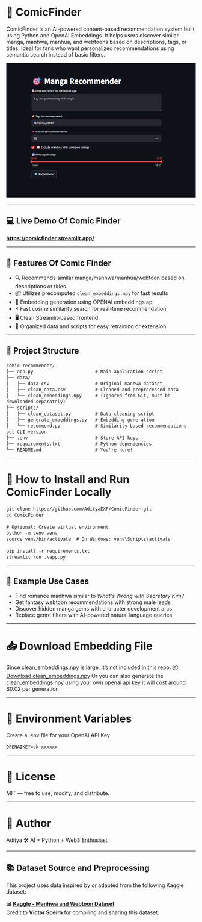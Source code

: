 # 🧠 ComicFinder

ComicFinder is an AI-powered content-based recommendation system built using Python and OpenAI Embeddings. 
It helps users discover similar manga, manhwa, manhua, and webtoons based on descriptions, tags, or titles. 
Ideal for fans who want personalized recommendations using semantic search instead of basic filters.


![ComicFinder Preview](asset/img.jpg)

---

## 💻 Live Demo Of Comic Finder
**https://comicfinder.streamlit.app/**

---

## 🚀 Features Of Comic Finder

- 🔍 Recommends similar manga/manhwa/manhua/webtoon based on descriptions or titles
- 📦 Utilizes precomputed `clean_embeddings.npy` for fast results
- 🧠 Embedding generation using OPENAI embeddings api
- ⚡ Fast cosine similarity search for real-time recommendation
- 🖥️ Clean Streamlit-based frontend
- 📁 Organized data and scripts for easy retraining or extension

---

## 📁 Project Structure

```
comic-recommender/
├── app.py                       # Main application script
├── data/
│   ├── data.csv                 # Original manhwa dataset
│   ├── clean_data.csv           # Cleaned and preprocessed data
│   └── clean_embeddings.npy     # (Ignored from Git, must be downloaded separately)
├── scripts/
│   ├── clean_dataset.py         # Data cleaning script
│   ├── generate_embeddings.py   # Embedding generation
│   └── recommend.py             # Similarity-based recommendations but CLI version
├── .env                         # Store API keys 
├── requirements.txt             # Python dependencies
└── README.md                    # You're here!
```

---

# 🔧 How to Install and Run ComicFinder Locally
```
git clone https://github.com/AdityaEXP/ComicFinder.git
cd ComicFinder

# Optional: Create virtual environment
python -m venv venv
source venv/bin/activate  # On Windows: venv\Scripts\activate

pip install -r requirements.txt
streamlit run .\app.py
```

---
## 📌 Example Use Cases
- Find romance manhwa similar to *What's Wrong with Secretary Kim?*
- Get fantasy webtoon recommendations with strong male leads
- Discover hidden manga gems with character development arcs
- Replace genre filters with AI-powered natural language queries

---

# 📥 Download Embedding File
Since clean_embeddings.npy is large, it’s not included in this repo.
[📦 Download clean_embeddings.npy](https://drive.google.com/file/d/1toZRablb8yCVhFrICdU1jQtmYh20mZ9P/view?usp=sharing)
Or you can also generate the clean_embeddings.npy using your own openai api key it will cost around $0.02 per generation

---

# 🔐 Environment Variables
Create a .env file for your OpenAI API Key
```
OPENAIKEY=sk-xxxxxx
```

---

# 📜 License
MIT — free to use, modify, and distribute.

---

# 🤝 Author
Aditya
🛠️ AI + Python + Web3 Enthusiast

---

## 📚 Dataset Source and Preprocessing
This project uses data inspired by or adapted from the following Kaggle dataset:

**📊 [Kaggle - Manhwa and Webtoon Dataset](https://www.kaggle.com/datasets/victorsoeiro/manga-manhwa-and-manhua-dataset/data)**  
Credit to **Victor Soeiro** for compiling and sharing this dataset.
